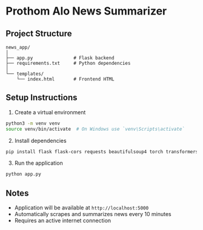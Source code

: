 # Prothom Alo News Summarizer

## Project Structure
```
news_app/
│
├── app.py               # Flask backend
├── requirements.txt     # Python dependencies
│
└── templates/
    └── index.html       # Frontend HTML
```

## Setup Instructions

1. Create a virtual environment
```bash
python3 -m venv venv
source venv/bin/activate  # On Windows use `venv\Scripts\activate`
```

2. Install dependencies
```bash
pip install flask flask-cors requests beautifulsoup4 torch transformers scikit-learn
```

3. Run the application
```bash
python app.py
```

## Notes
- Application will be available at `http://localhost:5000`
- Automatically scrapes and summarizes news every 10 minutes
- Requires an active internet connection
```
